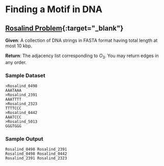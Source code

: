 # Finding a Motif in DNA

## [Rosalind Problem](https://rosalind.info/problems/subs/){:target="_blank"}

**Given**: A collection of DNA strings in FASTA format having total length at most 10 kbp.

**Return**: The adjacency list corresponding to $O_{3}$. You may return edges in any order.

### Sample Dataset

```
>Rosalind_0498
AAATAAA
>Rosalind_2391
AAATTTT
>Rosalind_2323
TTTTCCC
>Rosalind_0442
AAATCCC
>Rosalind_5013
GGGTGGG
```

### Sample Output

```
Rosalind_0498 Rosalind_2391
Rosalind_0498 Rosalind_0442
Rosalind_2391 Rosalind_2323
```
